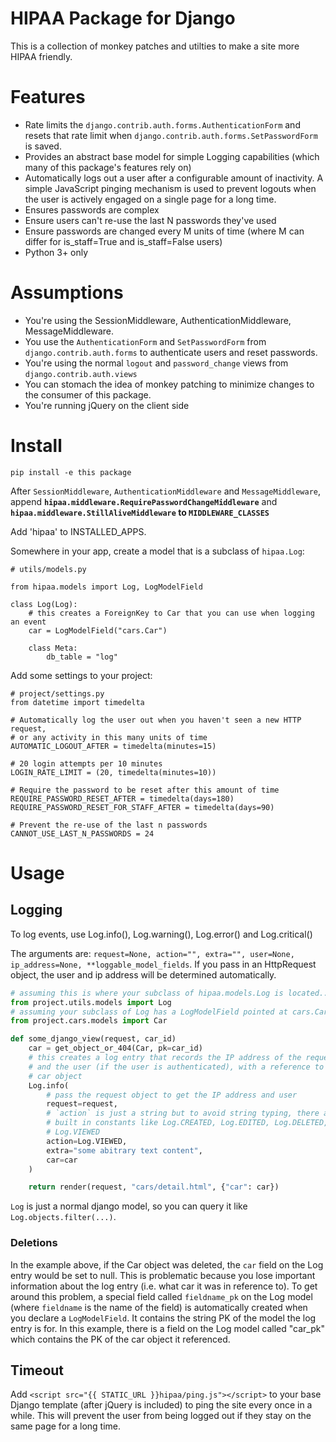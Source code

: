 # HIPAA Package for Django

This is a collection of monkey patches and utilties to make a site more HIPAA friendly.

# Features

- Rate limits the `django.contrib.auth.forms.AuthenticationForm` and resets that rate limit when `django.contrib.auth.forms.SetPasswordForm` is saved.
- Provides an abstract base model for simple Logging capabilities (which many of this package's features rely on)
- Automatically logs out a user after a configurable amount of inactivity. A simple JavaScript pinging mechanism is used to prevent logouts when the user is actively engaged on a single page for a long time.
- Ensures passwords are complex
- Ensure users can't re-use the last N passwords they've used
- Ensure passwords are changed every M units of time (where M can differ for is_staff=True and is_staff=False users)
- Python 3+ only

# Assumptions

- You're using the SessionMiddleware, AuthenticationMiddleware, MessageMiddleware.
- You use the `AuthenticationForm` and `SetPasswordForm` from `django.contrib.auth.forms` to authenticate users and reset passwords.
- You're using the normal `logout` and `password_change` views from `django.contrib.auth.views`
- You can stomach the idea of monkey patching to minimize changes to the consumer of this package.
- You're running jQuery on the client side

# Install

    pip install -e this package

After `SessionMiddleware`, `AuthenticationMiddleware` and `MessageMiddleware`, append **`hipaa.middleware.RequirePasswordChangeMiddleware`** and **`hipaa.middleware.StillAliveMiddleware` to `MIDDLEWARE_CLASSES`**

Add 'hipaa' to INSTALLED_APPS.

Somewhere in your app, create a model that is a subclass of `hipaa.Log`:

    # utils/models.py

    from hipaa.models import Log, LogModelField

    class Log(Log):
        # this creates a ForeignKey to Car that you can use when logging an event
        car = LogModelField("cars.Car")

        class Meta:
            db_table = "log"


Add some settings to your project:

    # project/settings.py
    from datetime import timedelta

    # Automatically log the user out when you haven't seen a new HTTP request,
    # or any activity in this many units of time
    AUTOMATIC_LOGOUT_AFTER = timedelta(minutes=15)

    # 20 login attempts per 10 minutes
    LOGIN_RATE_LIMIT = (20, timedelta(minutes=10))

    # Require the password to be reset after this amount of time
    REQUIRE_PASSWORD_RESET_AFTER = timedelta(days=180)
    REQUIRE_PASSWORD_RESET_FOR_STAFF_AFTER = timedelta(days=90)

    # Prevent the re-use of the last n passwords
    CANNOT_USE_LAST_N_PASSWORDS = 24


# Usage

## Logging

To log events, use Log.info(), Log.warning(), Log.error() and Log.critical()

The arguments are: `request=None, action="", extra="", user=None, ip_address=None, **loggable_model_fields`. If you pass in an HttpRequest object, the user and ip address will be determined automatically.

```python
# assuming this is where your subclass of hipaa.models.Log is located...
from project.utils.models import Log
# assuming your subclass of Log has a LogModelField pointed at cars.Car
from project.cars.models import Car

def some_django_view(request, car_id)
    car = get_object_or_404(Car, pk=car_id)
    # this creates a log entry that records the IP address of the request,
    # and the user (if the user is authenticated), with a reference to the
    # car object
    Log.info(
        # pass the request object to get the IP address and user
        request=request,
        # `action` is just a string but to avoid string typing, there are a few
        # built in constants like Log.CREATED, Log.EDITED, Log.DELETED,
        # Log.VIEWED
        action=Log.VIEWED,
        extra="some abitrary text content",
        car=car
    )

    return render(request, "cars/detail.html", {"car": car})
```

`Log` is just a normal django model, so you can query it like `Log.objects.filter(...)`.

### Deletions

In the example above, if the Car object was deleted, the `car` field on the Log entry would be set to null. This is problematic because you lose important information about the log entry (i.e. what car it was in reference to). To get around this problem, a special field called `fieldname_pk` on the Log model (where `fieldname` is the name of the field) is automatically created when you declare a `LogModelField`. It contains the string PK of the model the log entry is for. In this example, there is a field on the Log model called "car_pk" which contains the PK of the car object it referenced.

## Timeout

Add `<script src="{{ STATIC_URL }}hipaa/ping.js"></script>` to your base Django template (after jQuery is included) to ping the site every once in a while. This will prevent the user from being logged out if they stay on the same page for a long time.
